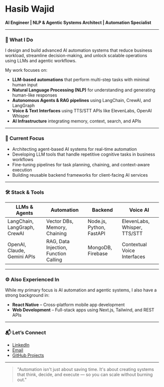 # Hasib Wajid

**AI Engineer | NLP & Agentic Systems Architect | Automation Specialist**

---

### 🚀 What I Do

I design and build advanced AI automation systems that reduce business workload, streamline decision-making, and unlock scalable operations using LLMs and agentic workflows.

My work focuses on:

- **LLM-based automations** that perform multi-step tasks with minimal human input  
- **Natural Language Processing (NLP)** for understanding and generating human-like responses  
- **Autonomous Agents & RAG pipelines** using LangChain, CrewAI, and LangGraph  
- **Voice & Text Interfaces** using TTS/STT APIs like ElevenLabs, OpenAI Whisper  
- **AI Infrastructure** integrating memory, context, search, and APIs

---

### 🧠 Current Focus

- Architecting agent-based AI systems for real-time automation  
- Developing LLM tools that handle repetitive cognitive tasks in business workflows  
- Fine-tuning pipelines for task planning, chaining, and context-aware execution  
- Building reusable backend frameworks for client-facing AI services  

---

### 🛠️ Stack & Tools

| LLMs & Agents | Automation | Backend | Voice AI |
|---------------|------------|---------|----------|
| LangChain, LangGraph, CrewAI | Vector DBs, Memory, Chaining | Node.js, Python, FastAPI | ElevenLabs, Whisper, TTS/STT |
| OpenAI, Claude, Gemini APIs | RAG, Data Injection, Function Calling | MongoDB, Firebase | Contextual Voice Interfaces |

---

### ⚙️ Also Experienced In

While my primary focus is AI automation and agentic systems, I also have a strong background in:

- **React Native** – Cross-platform mobile app development  
- **Web Development** – Full-stack apps using Next.js, Tailwind, and REST APIs  

---

### 📬 Let’s Connect

- [LinkedIn](https://www.linkedin.com/in/hasibwajid)  
- [Email](mailto:haseebwajidpersonal@gmail.com)  
- [GitHub Projects](https://github.com/haseebwajid)

---

> "Automation isn't just about saving time. It's about creating systems that think, decide, and execute — so you can scale without burning out."
